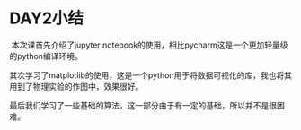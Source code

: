 # DAY2小结

​	本次课首先介绍了jupyter notebook的使用，相比pycharm这是一个更加轻量级的python编译环境。

​	其次学习了matplotlib的使用，这是一个python用于将数据可视化的库，我也将其用到了物理实验的作图中，效果很好。

​	最后我们学习了一些基础的算法，这一部分由于有一定的基础，所以并不是很困难。

